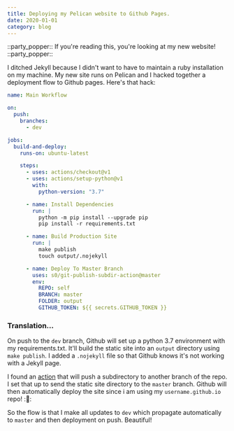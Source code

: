 ```yaml
---
title: Deploying my Pelican website to Github Pages.
date: 2020-01-01
category: blog
---
```


::party_popper:: If you're reading this, you're looking at my new website! ::party_popper::

I ditched Jekyll because I didn't want to have to maintain a ruby installation on my machine. My new site runs on Pelican and I hacked together a deployment flow to Github pages. Here's that hack:

```yaml
name: Main Workflow

on:
  push:
    branches:
      - dev

jobs:
  build-and-deploy:
    runs-on: ubuntu-latest

    steps:
      - uses: actions/checkout@v1
      - uses: actions/setup-python@v1
        with:
          python-version: "3.7"

      - name: Install Dependencies
        run: |
          python -m pip install --upgrade pip
          pip install -r requirements.txt

      - name: Build Production Site
        run: |
          make publish
          touch output/.nojekyll

      - name: Deploy To Master Branch
        uses: s0/git-publish-subdir-action@master
        env:
          REPO: self
          BRANCH: master
          FOLDER: output
          GITHUB_TOKEN: ${{ secrets.GITHUB_TOKEN }}
```


### Translation...

On push to the `dev` branch, Github will set up a python 3.7 environment with my requirements.txt. It'll build the static site into an `output` directory using `make publish`. I added a `.nojekyll` file so that Github knows it's not working with a Jekyll page.

I found an [action](https://github.com/marketplace/actions/push-git-subdirectory-as-branch) that will push a subdirectory to another branch of the repo. I set that up to send the static site directory to the `master` branch. Github will then automatically deploy the site since i am using my `username.github.io` repo! ::confetti_ball::

So the flow is that I make all updates to `dev` which propagate automatically to `master` and then deployment on push. Beautiful!